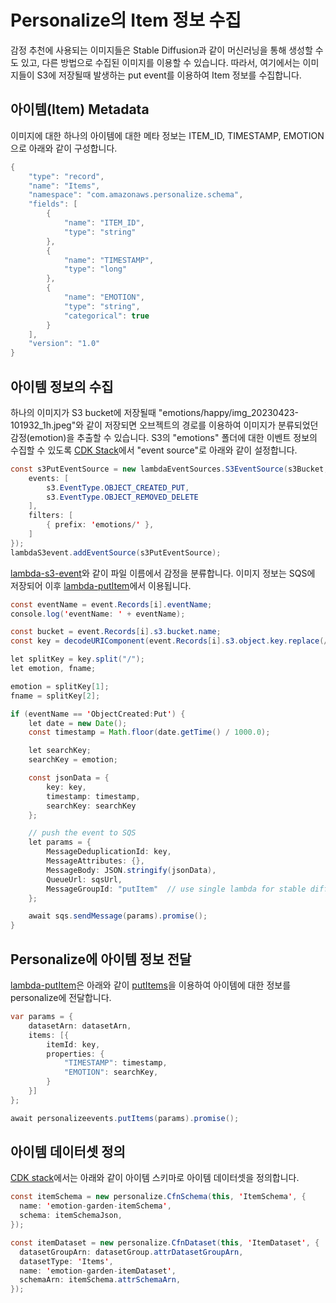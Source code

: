 # Personalize의 Item 정보 수집

감정 추천에 사용되는 이미지들은 Stable Diffusion과 같이 머신러닝을 통해 생성할 수도 있고, 다른 방법으로 수집된 이미지를 이용할 수 있습니다. 따라서, 여기에서는 이미지들이 S3에 저장될때 발생하는 put event를 이용하여 Item 정보를 수집합니다. 

## 아이템(Item) Metadata

이미지에 대한 하나의 아이템에 대한 메타 정보는 ITEM_ID, TIMESTAMP, EMOTION으로 아래와 같이 구성합니다. 

```java
{
    "type": "record",
    "name": "Items",
    "namespace": "com.amazonaws.personalize.schema",
    "fields": [
        {
            "name": "ITEM_ID",
            "type": "string"
        },
        {
            "name": "TIMESTAMP",
            "type": "long"
        },
        {
            "name": "EMOTION",
            "type": "string",
            "categorical": true
        }
    ],
    "version": "1.0"
}
```

## 아이템 정보의 수집

하나의 이미지가 S3 bucket에 저장될때 "emotions/happy/img_20230423-101932_1h.jpeg"와 같이 저장되면 오브젝트의 경로를 이용하여 이미지가 분류되었던 감정(emotion)을 추출할 수 있습니다. S3의 "emotions" 폴더에 대한 이벤트 정보의 수집할 수 있도록 [CDK Stack](./cdk-image-recommender/lib/cdk-image-recommender-stack.ts)에서 "event source"로 아래와 같이 설정합니다.

```java
const s3PutEventSource = new lambdaEventSources.S3EventSource(s3Bucket, {
    events: [
        s3.EventType.OBJECT_CREATED_PUT,
        s3.EventType.OBJECT_REMOVED_DELETE
    ],
    filters: [
        { prefix: 'emotions/' },
    ]
});
lambdaS3event.addEventSource(s3PutEventSource);
```

[lambda-s3-event](./lambda-s3-event/index.js)와 같이 파일 이름에서 감정을 분류합니다. 이미지 정보는 SQS에 저장되어 이후 [lambda-putItem](./lambda-putItem/index.js)에서 이용됩니다. 

```java
const eventName = event.Records[i].eventName;       
console.log('eventName: ' + eventName);

const bucket = event.Records[i].s3.bucket.name;
const key = decodeURIComponent(event.Records[i].s3.object.key.replace(/\+/g, ' '));

let splitKey = key.split("/");
let emotion, fname;

emotion = splitKey[1];
fname = splitKey[2];

if (eventName == 'ObjectCreated:Put') {
    let date = new Date();
    const timestamp = Math.floor(date.getTime() / 1000.0);

    let searchKey;
    searchKey = emotion;

    const jsonData = {
        key: key,
        timestamp: timestamp,
        searchKey: searchKey
    };

    // push the event to SQS
    let params = {
        MessageDeduplicationId: key,
        MessageAttributes: {},
        MessageBody: JSON.stringify(jsonData),
        QueueUrl: sqsUrl,
        MessageGroupId: "putItem"  // use single lambda for stable diffusion 
    };

    await sqs.sendMessage(params).promise();
}
```

## Personalize에 아이템 정보 전달

[lambda-putItem](./lambda-putItem/index.js)은 아래와 같이 [putItems](https://docs.aws.amazon.com/personalize/latest/dg/API_UBS_PutItems.html)을 이용하여 아이템에 대한 정보를 personalize에 전달합니다.

```java
var params = {
    datasetArn: datasetArn,
    items: [{
        itemId: key,
        properties: {
            "TIMESTAMP": timestamp,
            "EMOTION": searchKey,
        }
    }]
};

await personalizeevents.putItems(params).promise(); 
```

## 아이템 데이터셋 정의

[CDK stack](./cdk-image-recommender/lib/cdk-image-recommender-stack.ts)에서는 아래와 같이 아이템 스키마로 아이템 데이터셋을 정의합니다.

```java
const itemSchema = new personalize.CfnSchema(this, 'ItemSchema', {
  name: 'emotion-garden-itemSchema',
  schema: itemSchemaJson,
});

const itemDataset = new personalize.CfnDataset(this, 'ItemDataset', {
  datasetGroupArn: datasetGroup.attrDatasetGroupArn,
  datasetType: 'Items',
  name: 'emotion-garden-itemDataset',
  schemaArn: itemSchema.attrSchemaArn,
});
```
